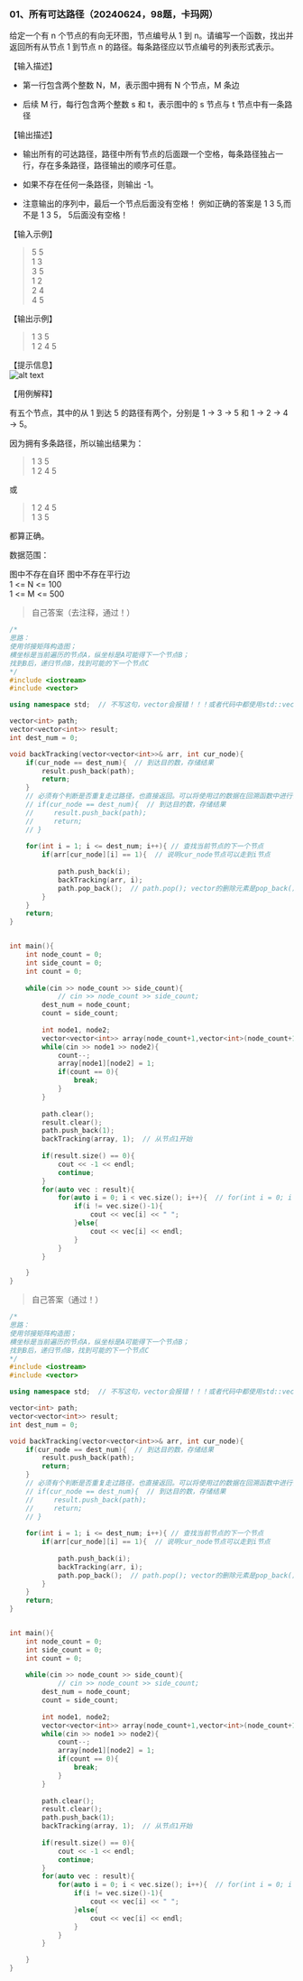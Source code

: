 ### 01、所有可达路径（20240624，98题，卡玛网）
给定一个有 n 个节点的有向无环图，节点编号从 1 到 n。请编写一个函数，找出并返回所有从节点 1 到节点 n 的路径。每条路径应以节点编号的列表形式表示。

【输入描述】

- 第一行包含两个整数 N，M，表示图中拥有 N 个节点，M 条边

- 后续 M 行，每行包含两个整数 s 和 t，表示图中的 s 节点与 t 节点中有一条路径

【输出描述】

- 输出所有的可达路径，路径中所有节点的后面跟一个空格，每条路径独占一行，存在多条路径，路径输出的顺序可任意。

- 如果不存在任何一条路径，则输出 -1。

- 注意输出的序列中，最后一个节点后面没有空格！ 例如正确的答案是 1 3 5,而不是 1 3 5， 5后面没有空格！  
  
【输入示例】
>5 5  
1 3  
3 5  
1 2  
2 4  
4 5  

【输出示例】
>1 3 5  
1 2 4 5  
  
【提示信息】  
![alt text](image/image98.png)

【用例解释】

有五个节点，其中的从 1 到达 5 的路径有两个，分别是 1 -> 3 -> 5 和 1 -> 2 -> 4 -> 5。

因为拥有多条路径，所以输出结果为：

>1 3 5   
1 2 4 5

或

>1 2 4 5  
1 3 5  

都算正确。

数据范围：

图中不存在自环
图中不存在平行边  
1 <= N <= 100  
1 <= M <= 500  

>自己答案（去注释，通过！）
```C++
/*
思路：
使用邻接矩阵构造图；
横坐标是当前遍历的节点A，纵坐标是A可能得下一个节点B；
找到B后，递归节点B，找到可能的下一个节点C
*/
#include <iostream>
#include <vector>

using namespace std;  // 不写这句，vector会报错！！！或者代码中都使用std::vector

vector<int> path;
vector<vector<int>> result;
int dest_num = 0;

void backTracking(vector<vector<int>>& arr, int cur_node){
    if(cur_node == dest_num){  // 到达目的数，存储结果
        result.push_back(path);
        return;
    }
    // 必须有个判断是否重复走过路径，也直接返回。可以将使用过的数据在回溯函数中进行传递
    // if(cur_node == dest_num){  // 到达目的数，存储结果
    //     result.push_back(path);
    //     return;
    // }
    
    for(int i = 1; i <= dest_num; i++){ // 查找当前节点的下一个节点
        if(arr[cur_node][i] == 1){  // 说明cur_node节点可以走到i节点
            
            path.push_back(i);
            backTracking(arr, i);
            path.pop_back();  // path.pop(); vector的删除元素是pop_back()
        }
    }
    return;
}


int main(){
    int node_count = 0;
    int side_count = 0;
    int count = 0;
    
    while(cin >> node_count >> side_count){
            // cin >> node_count >> side_count;
        dest_num = node_count;
        count = side_count;
        
        int node1, node2;
        vector<vector<int>> array(node_count+1,vector<int>(node_count+1, 0));
        while(cin >> node1 >> node2){
            count--;
            array[node1][node2] = 1;
            if(count == 0){
                break;
            }
        }
        
        path.clear();
        result.clear();
        path.push_back(1);
        backTracking(array, 1);  // 从节点1开始
        
        if(result.size() == 0){
            cout << -1 << endl;
            continue;
        }
        for(auto vec : result){
            for(auto i = 0; i < vec.size(); i++){  // for(int i = 0; i < vec.size(); i++) vec.size()返回的是一个无符号整数，而你的循环变量i是一个有符号整数。这种比较可能会引起潜在的问题!!!
                if(i != vec.size()-1){
                    cout << vec[i] << " ";
                }else{
                    cout << vec[i] << endl;
                }
            }
        }

    }
}
```

>自己答案（通过！）
```C++
/*
思路：
使用邻接矩阵构造图；
横坐标是当前遍历的节点A，纵坐标是A可能得下一个节点B；
找到B后，递归节点B，找到可能的下一个节点C
*/
#include <iostream>
#include <vector>

using namespace std;  // 不写这句，vector会报错！！！或者代码中都使用std::vector

vector<int> path;
vector<vector<int>> result;
int dest_num = 0;

void backTracking(vector<vector<int>>& arr, int cur_node){
    if(cur_node == dest_num){  // 到达目的数，存储结果
        result.push_back(path);
        return;
    }
    // 必须有个判断是否重复走过路径，也直接返回。可以将使用过的数据在回溯函数中进行传递
    // if(cur_node == dest_num){  // 到达目的数，存储结果
    //     result.push_back(path);
    //     return;
    // }
    
    for(int i = 1; i <= dest_num; i++){ // 查找当前节点的下一个节点
        if(arr[cur_node][i] == 1){  // 说明cur_node节点可以走到i节点
            
            path.push_back(i);
            backTracking(arr, i);
            path.pop_back();  // path.pop(); vector的删除元素是pop_back()
        }
    }
    return;
}


int main(){
    int node_count = 0;
    int side_count = 0;
    int count = 0;
    
    while(cin >> node_count >> side_count){
            // cin >> node_count >> side_count;
        dest_num = node_count;
        count = side_count;
        
        int node1, node2;
        vector<vector<int>> array(node_count+1,vector<int>(node_count+1, 0));
        while(cin >> node1 >> node2){
            count--;
            array[node1][node2] = 1;
            if(count == 0){
                break;
            }
        }
        
        path.clear();
        result.clear();
        path.push_back(1);
        backTracking(array, 1);  // 从节点1开始
        
        if(result.size() == 0){
            cout << -1 << endl;
            continue;
        }
        for(auto vec : result){
            for(auto i = 0; i < vec.size(); i++){  // for(int i = 0; i < vec.size(); i++) vec.size()返回的是一个无符号整数，而你的循环变量i是一个有符号整数。这种比较可能会引起潜在的问题!!!
                if(i != vec.size()-1){
                    cout << vec[i] << " ";
                }else{
                    cout << vec[i] << endl;
                }
            }
        }

    }
}
```

